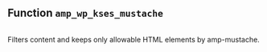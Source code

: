 ## Function `amp_wp_kses_mustache`

```php

```

Filters content and keeps only allowable HTML elements by amp-mustache.

